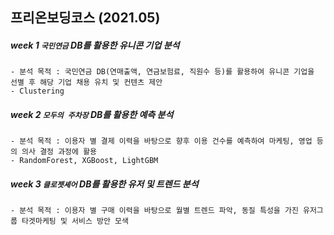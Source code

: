 ## 프리온보딩코스 (2021.05)

##### week 1 `국민연금` DB를 활용한 유니콘 기업 분석
    - 분석 목적 : 국민연금 DB(연매출액, 연금보험료, 직원수 등)를 활용하여 유니콘 기업을 선별 후 해당 기업 채용 유치 및 컨텐츠 제안
    - Clustering

##### week 2 `모두의 주차장` DB를 활용한 예측 분석
    - 분석 목적 : 이용자 별 결제 이력을 바탕으로 향후 이용 건수를 예측하여 마케팅, 영업 등의 의사 결정 과정에 활용
    - RandomForest, XGBoost, LightGBM

##### week 3 `클로젯셰어` DB를 활용한 유저 및 트렌드 분석
    - 분석 목적 : 이용자 별 구매 이력을 바탕으로 월별 트렌드 파악, 동질 특성을 가진 유저그룹 타겟마케팅 및 서비스 방안 모색
   
